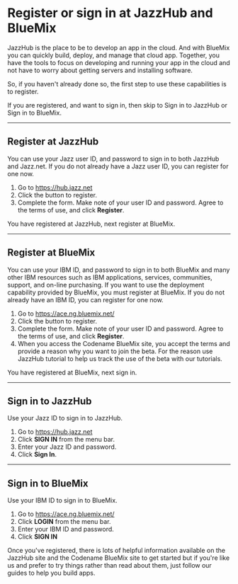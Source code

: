 # Register or sign in at JazzHub and BlueMix 

JazzHub is the place to be to develop an app in the cloud. And with BlueMix you can quickly 
build, deploy, and manage that cloud app. Together, you have the tools 
to focus on developing and running your app in the cloud and not have to worry
about getting servers and installing software. 

So, if you haven't already done so, the first step to use these capabilities is to register. 

If you are registered, and want to sign in, then skip to Sign in to JazzHub or Sign in to BlueMix.

***
## Register at JazzHub 
You can use your Jazz user ID, and password to sign in to both JazzHub and Jazz.net. 
If you do not already have a Jazz user ID, you can register for one now.

1. Go to https://hub.jazz.net
2. Click the button to register.
3. Complete the form. Make note of your user ID and password. Agree to the terms of use, and click **Register**.

You have registered at JazzHub, next register at BlueMix. 

***
## Register at BlueMix 
You can use your IBM ID, and password to sign in to both BlueMix and many other
IBM resources such as IBM applications, services, communities, support, and on-line purchasing.
If you want to use the deployment capability provided by BlueMix, you must register at BlueMix. 
If you do not already have an IBM ID, you can register for one now.

1. Go to https://ace.ng.bluemix.net/
2. Click the button to register.
3. Complete the form. Make note of your user ID and password. Agree to the terms of use, and click **Register**.
4. When you access the Codename BlueMix site, you accept the terms and provide a reason why you want to join the beta. For the reason use JazzHub tutorial to help us track the use of the beta with our tutorials.

You have registered at BlueMix, next sign in.
***
## Sign in to JazzHub 
Use your Jazz ID to sign in to JazzHub.

1. Go to https://hub.jazz.net
2. Click **SIGN IN** from the menu bar.
3. Enter your Jazz ID and password.
4. Click **Sign In**.

***
## Sign in to BlueMix
Use your IBM ID to sign in to BlueMix.

1. Go to https://ace.ng.bluemix.net/
2. Click **LOGIN** from the menu bar.
3. Enter your IBM ID and password.
3. Click **SIGN IN**

Once you've registered, there is lots of helpful information available on the JazzHub site and the Codename BlueMix site
to get started but if you're like us and prefer to try things rather than read about them, 
just follow our guides to help you build apps.
